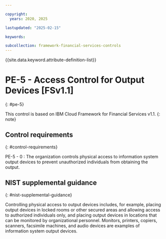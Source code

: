 ```yaml
---

copyright:
  years: 2020, 2025

lastupdated: "2025-02-15"

keywords:

subcollection: framework-financial-services-controls
---
```


{{site.data.keyword.attribute-definition-list}}

               
# PE-5 - Access Control for Output Devices [FSv1.1]
{: #pe-5}

This control is based on IBM Cloud Framework for Financial Services v1.1.
{: note}


## Control requirements
{: #control-requirements}

PE-5 - 0
    : The organization controls physical access to information system output devices to prevent unauthorized individuals from obtaining the output.

## NIST supplemental guidance
{: #nist-supplemental-guidance}

Controlling physical access to output devices includes, for example, placing output devices in locked rooms or other secured areas and allowing access to authorized individuals only, and placing output devices in locations that can be monitored by organizational personnel. Monitors, printers, copiers, scanners, facsimile machines, and audio devices are examples of information system output devices.





